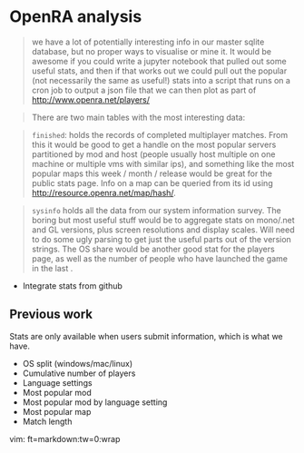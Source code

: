 # OpenRA analysis

> we have a lot of potentially interesting info in our master sqlite database, but no proper ways to visualise or mine it.  It would be awesome if you could write a jupyter notebook that pulled out some useful stats, and then if that works out we could pull out the popular (not necessarily the same as useful!) stats into a script that runs on a cron job to output a json file that we can then plot as part of http://www.openra.net/players/

> There are two main tables with the most interesting data:

> `finished`: holds the records of completed multiplayer matches.  From this it would be good to get a handle on the most popular servers partitioned by mod and host (people usually host multiple on one machine or multiple vms with similar ips), and something like the most popular maps this week / month / release would be great for the public stats page.  Info on a map can be queried from its id using http://resource.openra.net/map/hash/<map hash>.

> `sysinfo` holds all the data from our system information survey.  The boring but most useful stuff would be to aggregate stats on mono/.net and GL versions, plus screen resolutions and display scales. Will need to do some ugly parsing to get just the useful parts out of the version strings.  The OS share would be another good stat for the players page, as well as the number of people who have launched the game in the last <time>.

* Integrate stats from github

## Previous work

Stats are only available when users submit information, which is what we have.

* OS split (windows/mac/linux)
* Cumulative number of players
* Language settings
* Most popular mod
* Most popular mod by language setting
* Most popular map
* Match length

vim: ft=markdown:tw=0:wrap
